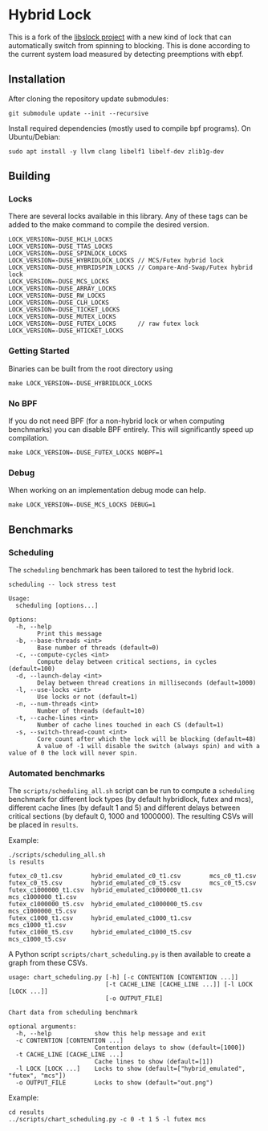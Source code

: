 Hybrid Lock
====

This is a fork of the [libslock project](https://github.com/tudordavid/libslock) with a new kind of lock that can automatically switch from spinning to blocking. This is done according to the current system load measured by detecting preemptions with ebpf.

## Installation

After cloning the repository update submodules:
```
git submodule update --init --recursive
```

Install required dependencies (mostly used to compile bpf programs).
On Ubuntu/Debian:
```
sudo apt install -y llvm clang libelf1 libelf-dev zlib1g-dev
```

## Building
### Locks
There are several locks available in this library.
Any of these tags can be added to the make command to compile the desired version.

```
LOCK_VERSION=-DUSE_HCLH_LOCKS
LOCK_VERSION=-DUSE_TTAS_LOCKS
LOCK_VERSION=-DUSE_SPINLOCK_LOCKS
LOCK_VERSION=-DUSE_HYBRIDLOCK_LOCKS // MCS/Futex hybrid lock
LOCK_VERSION=-DUSE_HYBRIDSPIN_LOCKS // Compare-And-Swap/Futex hybrid lock
LOCK_VERSION=-DUSE_MCS_LOCKS
LOCK_VERSION=-DUSE_ARRAY_LOCKS
LOCK_VERSION=-DUSE_RW_LOCKS
LOCK_VERSION=-DUSE_CLH_LOCKS
LOCK_VERSION=-DUSE_TICKET_LOCKS
LOCK_VERSION=-DUSE_MUTEX_LOCKS
LOCK_VERSION=-DUSE_FUTEX_LOCKS      // raw futex lock
LOCK_VERSION=-DUSE_HTICKET_LOCKS
```

### Getting Started
Binaries can be built from the root directory using

```
make LOCK_VERSION=-DUSE_HYBRIDLOCK_LOCKS
```

### No BPF
If you do not need BPF (for a non-hybrid lock or when computing benchmarks) you can disable BPF entirely. This will significantly speed up compilation.
```
make LOCK_VERSION=-DUSE_FUTEX_LOCKS NOBPF=1
```

### Debug
When working on an implementation debug mode can help.
```
make LOCK_VERSION=-DUSE_MCS_LOCKS DEBUG=1
```


## Benchmarks
### Scheduling
The `scheduling` benchmark has been tailored to test the hybrid lock.

```
scheduling -- lock stress test

Usage:
  scheduling [options...]

Options:
  -h, --help
        Print this message
  -b, --base-threads <int>
        Base number of threads (default=0)
  -c, --compute-cycles <int>
        Compute delay between critical sections, in cycles (default=100)
  -d, --launch-delay <int>
        Delay between thread creations in milliseconds (default=1000)
  -l, --use-locks <int>
        Use locks or not (default=1)
  -n, --num-threads <int>
        Number of threads (default=10)
  -t, --cache-lines <int>
        Number of cache lines touched in each CS (default=1)
  -s, --switch-thread-count <int>
        Core count after which the lock will be blocking (default=48)
        A value of -1 will disable the switch (always spin) and with a value of 0 the lock will never spin.
```

### Automated benchmarks
The `scripts/scheduling_all.sh` script can be run to compute a `scheduling` benchmark for different lock types (by default hybridlock, futex and mcs), different cache lines (by default 1 and 5) and different delays between critical sections (by default 0, 1000 and 1000000). The resulting CSVs will be placed in `results`.

Example:
```
./scripts/scheduling_all.sh
ls results

futex_c0_t1.csv        hybrid_emulated_c0_t1.csv        mcs_c0_t1.csv
futex_c0_t5.csv        hybrid_emulated_c0_t5.csv        mcs_c0_t5.csv
futex_c1000000_t1.csv  hybrid_emulated_c1000000_t1.csv  mcs_c1000000_t1.csv
futex_c1000000_t5.csv  hybrid_emulated_c1000000_t5.csv  mcs_c1000000_t5.csv
futex_c1000_t1.csv     hybrid_emulated_c1000_t1.csv     mcs_c1000_t1.csv
futex_c1000_t5.csv     hybrid_emulated_c1000_t5.csv     mcs_c1000_t5.csv
```

A Python script `scripts/chart_scheduling.py` is then available to create a graph from these CSVs.
```
usage: chart_scheduling.py [-h] [-c CONTENTION [CONTENTION ...]]
                           [-t CACHE_LINE [CACHE_LINE ...]] [-l LOCK [LOCK ...]]
                           [-o OUTPUT_FILE]

Chart data from scheduling benchmark

optional arguments:
  -h, --help            show this help message and exit
  -c CONTENTION [CONTENTION ...]
                        Contention delays to show (default=[1000])
  -t CACHE_LINE [CACHE_LINE ...]
                        Cache lines to show (default=[1])
  -l LOCK [LOCK ...]    Locks to show (default=["hybrid_emulated", "futex", "mcs"])
  -o OUTPUT_FILE        Locks to show (default="out.png")
```

Example:
```
cd results
../scripts/chart_scheduling.py -c 0 -t 1 5 -l futex mcs
```
